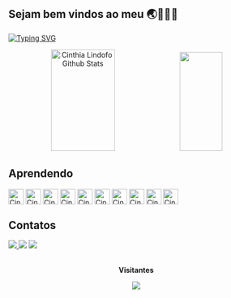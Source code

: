## Sejam bem vindos ao meu 🌏👩🏻‍💻

[![Typing SVG](https://readme-typing-svg.herokuapp.com?font=Poppins&size=25&color=6458F7&background=64FF4700&center=true&vCenter=true&width=1000&lines=Olá!+Eu+sou+a+Cinthia+Lindolfo👩🏻‍💻+%F0%9F%91%A8%E2%80%8D%F0%9F%92%BB;Estou+cursando+Sistema+de+Informação+na+UFPB++Campus+IV.;Áreas+de+interesse+Análises+de+Projetos,+Análise+de+Requistos+Gerente+de+Produtos++)](https://git.io/typing-svg)

<div align="center">  
  <img width="50%" height="200px" src="https://github-readme-stats.vercel.app/api?username=cinthialindolfo&show_icons=true&count_private=true&hide_border=true&title_color=00bfbf&text_color=00bfbf&bg_color=0d1117&hide=issues&hide_rank=false" alt="Cinthia Lindofo Github Stats"/>
  <img width="41%" height="195px" src="https://github-readme-stats.vercel.app/api/top-langs/?username=cinthialindolfo&layout=compact&hide_border=true&title_color=00bfbf&text_color=00bfbf&bg_color=0d1117"/>
</div>

## Aprendendo

<div div align=" ">	
  <img align="center" alt="Cinthia-canva"  src="https://cdn.jsdelivr.net/gh/devicons/devicon/icons/canva/canva-original.svg"            width="30" heigth = "30"/>
  <img align="center" alt="Cinthia-figma"  src="https://cdn.jsdelivr.net/gh/devicons/devicon/icons/figma/figma-original.svg"            width="30" heigth = "30"/>
  <img align="center" alt="Cinthia-github" src="https://cdn.jsdelivr.net/gh/devicons/devicon/icons/github/github-original-wordmark.svg" width="30" heigth = "30"/>
  <img align="center" alt="Cinthia-css3"   src="https://cdn.jsdelivr.net/gh/devicons/devicon/icons/css3/css3-original.svg"              width="30" heigth = "30"/>
  <img align="center" alt="Cinthia-html5"  src="https://cdn.jsdelivr.net/gh/devicons/devicon/icons/html5/html5-original.svg"            width="30" heigth = "30"/>
  <img align="center" alt="Cinthia-js"     src="https://cdn.jsdelivr.net/gh/devicons/devicon/icons/javascript/javascript-original.svg"  width="30" heigth = "30"/> 
  <img align="center" alt="Cinthia-java"   src="https://cdn.jsdelivr.net/gh/devicons/devicon/icons/java/java-original-wordmark.svg"     width="30" heigth = "30"/> 
  <img align="center" alt="Cinthia-python" src="https://cdn.jsdelivr.net/gh/devicons/devicon/icons/python/python-original-wordmark.svg" width="30" heigth = "30"/>
  <img align="center" alt="Cinthia-c"      src="https://cdn.jsdelivr.net/gh/devicons/devicon/icons/c/c-original.svg"                    width="30" heigth = "30"/> 
  <img align="center" alt="Cinthia-mysql"  src="https://cdn.jsdelivr.net/gh/devicons/devicon/icons/mysql/mysql-original-wordmark.svg"   width="30" heigth = "30"/>
</div>
		
## Contatos

<div> 
  <a href="https://www.instagram.com/cinthia_lindolfo/" target="_blank"> 
  <img src="https://img.shields.io/badge/-Instagram-%23E4405F?style=for-the-badge&logo=instagram&logoColor=white" target="_blank">
  </a>
	
  <a href="https://www.linkedin.com/in/cinthia-lindolfo-985a0818b/" target="_blank">
  <img src="https://img.shields.io/badge/-LinkedIn-%230077B5?style=for-the-badge&logo=linkedin&logoColor=white" target="_blank"></a> 
	
  <a href="mailto:cinthia20lindolfo@gmail.com">
  <img src= "https://img.shields.io/badge/Gmail-D14836?style=for-the-badge&logo=gmail&logoColor=white" target="_blank"></a>
</div>

<div align="center">
	<br>
	<p align="centre"><b>Visitantes</b></p>  
	<p align="center"><img align="center" src="https://profile-counter.glitch.me/{cinthialindolfo}/count.svg"/></p> 
	<br>
</div>

